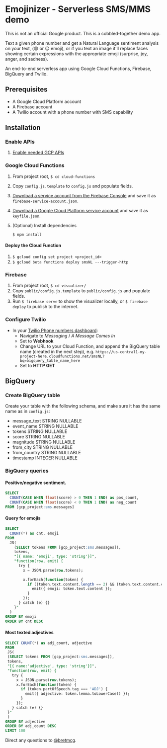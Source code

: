 # Emojinizer - Serverless SMS/MMS demo

This is not an official Google product. This is a cobbled-together demo app.

Text a given phone number and get a Natural Language sentiment
analysis on your text, (😄 or 😔 emoji), or if you text an image
it'll replace faces showing certain expressions with the
appropriate emoji (surprise, joy, anger, and sadness).

An end-to-end serverless app using Google Cloud Functions,
Firebase, BigQuery and Twilio.

## Prerequisites
- A Google Cloud Platform account
- A Firebase account
- A Twilio account with a phone number with SMS capability

## Installation
### Enable APIs
1. [Enable needed GCP APIs](https://console.cloud.google.com/flows/enableapi?apiid=cloudfunctions,language.googleapis.com,storage_api,vision.googleapis.com)

### Google Cloud Functions
1. From project root, ```$ cd cloud-functions```
1. Copy ```config.js.template``` to ```config.js``` and populate fields.
1. [Download a service account from the Firebase Console](https://console.firebase.google.com/project/_/settings/serviceaccounts/adminsdk) and save it
as ```firebase-service-account.json```.
1. [Download a Google Cloud Platform service account](https://console.cloud.google.com/iam-admin/serviceaccounts/) and save it as ```keyfile.json```.
1. (Optional) Install dependencies

   ```$ npm install```
#### Deploy the Cloud Function
1. ```$ gcloud config set project <project_id>```
1. ```$ gcloud beta functions deploy smsNL ---trigger-http```

### Firebase
1. From project root, ```$ cd visualizer/```
1. Copy ```public/config.js.template``` to ```public/config.js``` and
populate fields.
1. Run ```$ firebase serve``` to show the visualizer locally, or
```$ firebase deploy``` to publish to the internet.

### Configure Twilio
- In your [Twilio Phone numbers dashboard](https://www.twilio.com/console/phone-numbers/):
  - Navigate to *Messaging* / *A Message Comes In*
  - Set to **Webhook**
  - Change URL to your Cloud Function, and append the BigQuery table name (created in the next step), e.g. `https://us-central1-my-project-here.cloudfunctions.net/smsNL?bq=bigquery_table_name_here`
  - Set to **HTTP GET**

## BigQuery
### Create BigQuery table
Create your table with the following schema, and make sure it has the same
name as in ```config.js```:
- message_text	STRING	NULLABLE	
- event_name STRING NULLABLE
- tokens	STRING	NULLABLE	
- score	STRING	NULLABLE	
- magnitude	STRING	NULLABLE	
- from_city	STRING	NULLABLE	
- from_country	STRING	NULLABLE	
- timestamp	INTEGER	NULLABLE

### BigQuery queries
#### Positive/negative sentiment.
```sql
SELECT
  COUNT(CASE WHEN float(score) > 0 THEN 1 END) as pos_count, 
  COUNT(CASE WHEN float(score) < 0 THEN 1 END) as neg_count
FROM [gcp_project:sms.messages]
```

#### Query for emojis
```sql
SELECT 
  COUNT(*) as cnt, emoji
FROM 
  JS(
    (SELECT tokens FROM [gcp_project:sms.messages]),
    tokens,
    "[{ name: 'emoji', type: 'string'}]",
    "function(row, emit) { 
      try {
        x = JSON.parse(row.tokens);
        
        x.forEach(function(token) {
          if ((token.text.content.length == 2) && (token.text.content.charCodeAt(0) === 55357)) {
            emit({ emoji: token.text.content });
          }
        });
      } catch (e) {}
    }" 
  )
GROUP BY emoji
ORDER BY cnt DESC
```

#### Most texted adjectives
```sql
SELECT COUNT(*) as adj_count, adjective
FROM 
 JS(
 (SELECT tokens FROM [gcp_project:sms.messages]),
 tokens,
 "[{ name:'adjective', type: 'string'}]",
 "function(row, emit) { 
   try {
     x = JSON.parse(row.tokens);
     x.forEach(function(token) {
       if (token.partOfSpeech.tag === 'ADJ') {
         emit({ adjective: token.lemma.toLowerCase() });
       }
     });
   } catch (e) {}
 }" 
 )
GROUP BY adjective
ORDER BY adj_count DESC
LIMIT 100
```
  
Direct any questions to [@bretmcg](https://www.twitter.com/@bretmcg).
